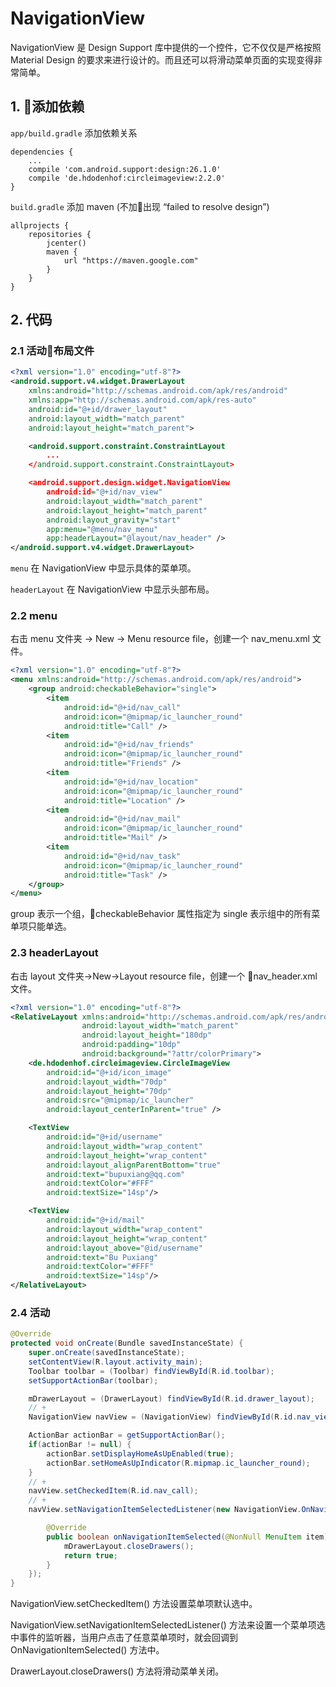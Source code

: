 # NavigationView

NavigationView 是 Design Support 库中提供的一个控件，它不仅仅是严格按照 Material Design 的要求来进行设计的。而且还可以将滑动菜单页面的实现变得非常简单。

## 1. 添加依赖
`app/build.gradle` 添加依赖关系
```
dependencies {
    ...
    compile 'com.android.support:design:26.1.0'
    compile 'de.hdodenhof:circleimageview:2.2.0'
}
```

`build.gradle`  添加 maven (不加出现 “failed to resolve design”)
```
allprojects {
    repositories {
        jcenter()
        maven {
            url "https://maven.google.com"
        }
    }
}
```

## 2. 代码
### 2.1 活动布局文件
```xml
<?xml version="1.0" encoding="utf-8"?>
<android.support.v4.widget.DrawerLayout
    xmlns:android="http://schemas.android.com/apk/res/android"
    xmlns:app="http://schemas.android.com/apk/res-auto"
    android:id="@+id/drawer_layout"
    android:layout_width="match_parent"
    android:layout_height="match_parent">

    <android.support.constraint.ConstraintLayout
        ...
    </android.support.constraint.ConstraintLayout>

    <android.support.design.widget.NavigationView
        android:id="@+id/nav_view"
        android:layout_width="match_parent"
        android:layout_height="match_parent"
        android:layout_gravity="start"
        app:menu="@menu/nav_menu"
        app:headerLayout="@layout/nav_header" />
</android.support.v4.widget.DrawerLayout>
```
`menu` 在 NavigationView 中显示具体的菜单项。

`headerLayout` 在 NavigationView 中显示头部布局。

### 2.2 menu

右击 menu 文件夹 -> New -> Menu resource file，创建一个 nav_menu.xml 文件。
```xml
<?xml version="1.0" encoding="utf-8"?>
<menu xmlns:android="http://schemas.android.com/apk/res/android">
    <group android:checkableBehavior="single">
        <item
            android:id="@+id/nav_call"
            android:icon="@mipmap/ic_launcher_round"
            android:title="Call" />
        <item
            android:id="@+id/nav_friends"
            android:icon="@mipmap/ic_launcher_round"
            android:title="Friends" />
        <item
            android:id="@+id/nav_location"
            android:icon="@mipmap/ic_launcher_round"
            android:title="Location" />
        <item
            android:id="@+id/nav_mail"
            android:icon="@mipmap/ic_launcher_round"
            android:title="Mail" />
        <item
            android:id="@+id/nav_task"
            android:icon="@mipmap/ic_launcher_round"
            android:title="Task" />
    </group>
</menu>
```

group 表示一个组，checkableBehavior 属性指定为 single 表示组中的所有菜单项只能单选。

### 2.3 headerLayout

右击 layout 文件夹->New->Layout resource file，创建一个 nav_header.xml 文件。

```xml
<?xml version="1.0" encoding="utf-8"?>
<RelativeLayout xmlns:android="http://schemas.android.com/apk/res/android"
                android:layout_width="match_parent"
                android:layout_height="180dp"
                android:padding="10dp"
                android:background="?attr/colorPrimary">
    <de.hdodenhof.circleimageview.CircleImageView
        android:id="@+id/icon_image"
        android:layout_width="70dp"
        android:layout_height="70dp"
        android:src="@mipmap/ic_launcher"
        android:layout_centerInParent="true" />

    <TextView
        android:id="@+id/username"
        android:layout_width="wrap_content"
        android:layout_height="wrap_content"
        android:layout_alignParentBottom="true"
        android:text="bupuxiang@qq.com"
        android:textColor="#FFF"
        android:textSize="14sp"/>

    <TextView
        android:id="@+id/mail"
        android:layout_width="wrap_content"
        android:layout_height="wrap_content"
        android:layout_above="@id/username"
        android:text="Bu Puxiang"
        android:textColor="#FFF"
        android:textSize="14sp"/>
</RelativeLayout>
```

### 2.4 活动

```java
@Override
protected void onCreate(Bundle savedInstanceState) {
    super.onCreate(savedInstanceState);
    setContentView(R.layout.activity_main);
    Toolbar toolbar = (Toolbar) findViewById(R.id.toolbar);
    setSupportActionBar(toolbar);

    mDrawerLayout = (DrawerLayout) findViewById(R.id.drawer_layout);
    // +
    NavigationView navView = (NavigationView) findViewById(R.id.nav_view);

    ActionBar actionBar = getSupportActionBar();
    if(actionBar != null) {
        actionBar.setDisplayHomeAsUpEnabled(true);
        actionBar.setHomeAsUpIndicator(R.mipmap.ic_launcher_round);
    }
    // +
    navView.setCheckedItem(R.id.nav_call);
    // +
    navView.setNavigationItemSelectedListener(new NavigationView.OnNavigationItemSelectedListener() {

        @Override
        public boolean onNavigationItemSelected(@NonNull MenuItem item) {
            mDrawerLayout.closeDrawers();
            return true;
        }
    });
}
```

NavigationView.setCheckedItem() 方法设置菜单项默认选中。

NavigationView.setNavigationItemSelectedListener() 方法来设置一个菜单项选中事件的监听器，当用户点击了任意菜单项时，就会回调到 OnNavigationItemSelected() 方法中。

DrawerLayout.closeDrawers() 方法将滑动菜单关闭。